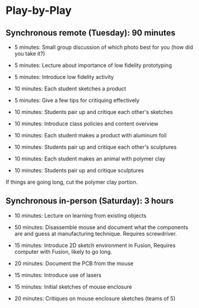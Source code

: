 # Play-by-Play
## Synchronous remote (Tuesday): 90 minutes
- 5 minutes: Small group discussion of which photo best for you (how did you take it?)

- 5 minutes: Lecture about importance of low fidelity prototyping
- 5 minutes: Introduce low fidelity activity

- 10 minutes: Each student sketches a product
- 5 minutes: Give a few tips for critiquing effectively
- 10 minutes: Students pair up and critique each other's sketches

- 10 minutes: Introduce class policies and content overview

- 10 minutes: Each student makes a product with aluminum foil
- 10 minutes: Students pair up and critique each other's sculptures

- 10 minutes: Each student makes an animal with polymer clay
- 10 minutes: Students pair up and critique sculptures

If things are going long, cut the polymer clay portion.


## Synchronous in-person (Saturday): 3 hours
- 10 minutes: Lecture on learning from existing objects
- 50 minutes: Disassemble mouse and document what the components are and guess at manufacturing technique. Requires screwdriver.

- 15 minutes: Introduce 2D sketch environment in Fusion, Requires computer with Fusion, likely to go long.
- 20 minutes: Document the PCB from the mouse

- 15 minutes: Introduce use of lasers

- 15 minutes: Initial sketches of mouse enclosure
- 20 minutes: Critiques on mouse enclosure sketches (teams of 5)